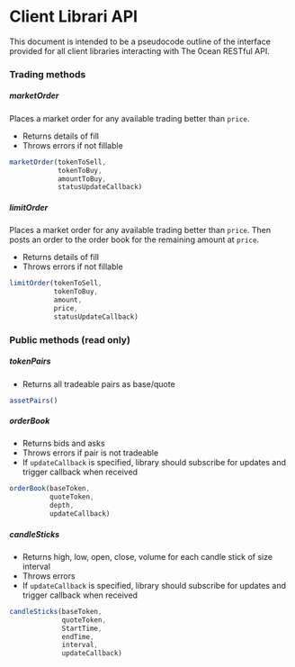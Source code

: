 # Client Librari API

This document is intended to be a pseudocode outline of the interface provided for all client libraries interacting with The 0cean RESTful API.

### Trading methods


##### marketOrder
Places a market order for any available trading better than `price`.
* Returns details of fill
* Throws errors if not fillable

```javascript
marketOrder(tokenToSell,
            tokenToBuy,
            amountToBuy,
            statusUpdateCallback)
```

##### limitOrder
Places a market order for any available trading better than `price`.  Then posts an order to the order book for the remaining amount at `price`.
* Returns details of fill
* Throws errors if not fillable

```javascript
limitOrder(tokenToSell,
           tokenToBuy,
           amount,
           price,
           statusUpdateCallback)
```


### Public methods (read only)

##### tokenPairs
* Returns all tradeable pairs as base/quote

```javascript
assetPairs()
```

##### orderBook
* Returns bids and asks
* Throws errors if pair is not tradeable
* If `updateCallback` is specified, library should subscribe for updates and trigger callback when received

```javascript
orderBook(baseToken,
          quoteToken,
          depth,
          updateCallback)
```

##### candleSticks
* Returns high, low, open, close, volume for each candle stick of size interval
* Throws errors
* If `updateCallback` is specified, library should subscribe for updates and trigger callback when received

```javascript
candleSticks(baseToken,
             quoteToken,
             StartTime,
             endTime,
             interval,
             updateCallback)
```
